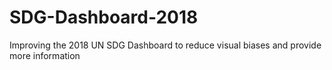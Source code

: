 # SDG-Dashboard-2018
Improving the 2018 UN SDG Dashboard to reduce visual biases and provide more information
